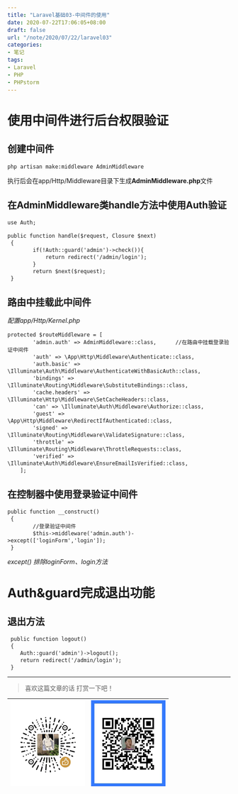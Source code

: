 ```yaml
---
title: "Laravel基础03-中间件的使用"
date: 2020-07-22T17:06:05+08:00
draft: false
url: "/note/2020/07/22/laravel03"
categories: 
- 笔记
tags: 
- Laravel
- PHP
- PHPstorm
---
```

# 使用中间件进行后台权限验证
## 创建中间件
```angularjs
php artisan make:middleware AdminMiddleware
```
执行后会在app/Http/Middleware目录下生成**AdminMiddleware.php**文件   
## 在AdminMiddleware类handle方法中使用Auth验证
```angularjs
use Auth;
```
```angularjs
public function handle($request, Closure $next)
 {
        if(!Auth::guard('admin')->check()){
            return redirect('/admin/login');
        }
        return $next($request);
 }
```
## 路由中挂载此中间件
_配置app/Http/Kernel.php_
```angularjs
protected $routeMiddleware = [
        'admin.auth' => AdminMiddleware::class,      //在路由中挂载登录验证中间件
        'auth' => \App\Http\Middleware\Authenticate::class,
        'auth.basic' => \Illuminate\Auth\Middleware\AuthenticateWithBasicAuth::class,
        'bindings' => \Illuminate\Routing\Middleware\SubstituteBindings::class,
        'cache.headers' => \Illuminate\Http\Middleware\SetCacheHeaders::class,
        'can' => \Illuminate\Auth\Middleware\Authorize::class,
        'guest' => \App\Http\Middleware\RedirectIfAuthenticated::class,
        'signed' => \Illuminate\Routing\Middleware\ValidateSignature::class,
        'throttle' => \Illuminate\Routing\Middleware\ThrottleRequests::class,
        'verified' => \Illuminate\Auth\Middleware\EnsureEmailIsVerified::class,
    ];
```
## 在控制器中使用登录验证中间件
```angularjs
public function __construct()
 {
        //登录验证中间件
        $this->middleware('admin.auth')->except(['loginForm','login']);
 }
```
_except() 排除loginForm、login方法_   
# Auth&guard完成退出功能
## 退出方法
```angularjs
 public function logout()
 {
    Auth::guard('admin')->logout();
    return redirect('/admin/login');
 }
```

___
> 喜欢这篇文章的话 打赏一下吧！ 

| ![Wechat](/images/pay/eb05acdaec967.png)  | ![Alipay](/images/pay/0831de845.png) |
| --------   | -----:  |



